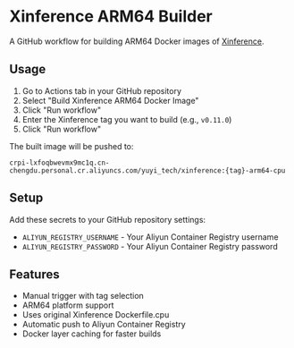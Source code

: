 # Xinference ARM64 Builder

A GitHub workflow for building ARM64 Docker images of [Xinference](https://github.com/xorbitsai/inference).

## Usage

1. Go to Actions tab in your GitHub repository
2. Select "Build Xinference ARM64 Docker Image"
3. Click "Run workflow"
4. Enter the Xinference tag you want to build (e.g., `v0.11.0`)
5. Click "Run workflow"

The built image will be pushed to:
```
crpi-lxfoqbwevmx9mc1q.cn-chengdu.personal.cr.aliyuncs.com/yuyi_tech/xinference:{tag}-arm64-cpu
```

## Setup

Add these secrets to your GitHub repository settings:
- `ALIYUN_REGISTRY_USERNAME` - Your Aliyun Container Registry username
- `ALIYUN_REGISTRY_PASSWORD` - Your Aliyun Container Registry password

## Features

- Manual trigger with tag selection
- ARM64 platform support
- Uses original Xinference Dockerfile.cpu
- Automatic push to Aliyun Container Registry
- Docker layer caching for faster builds